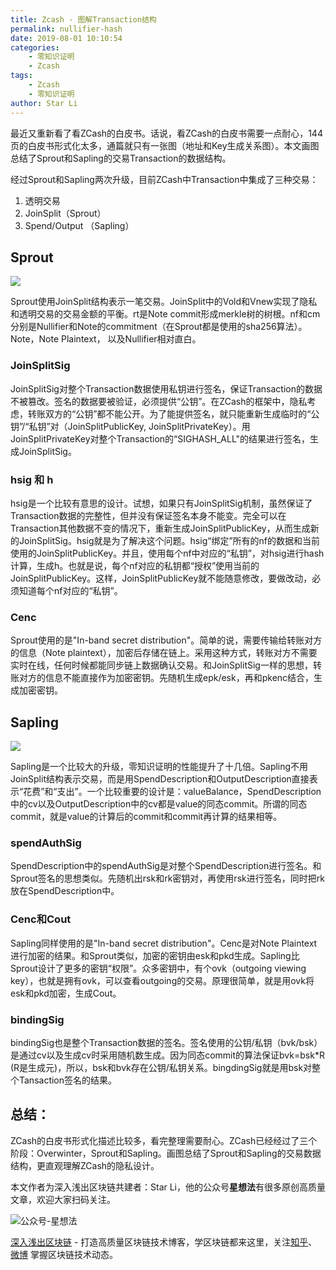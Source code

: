 ```yaml
---
title: Zcash - 图解Transaction结构
permalink: nullifier-hash
date: 2019-08-01 10:10:54
categories: 
    - 零知识证明
    - Zcash
tags: 
    - Zcash
    - 零知识证明
author: Star Li
---
```


最近又重新看了看ZCash的白皮书。话说，看ZCash的白皮书需要一点耐心，144页的白皮书形式化太多，通篇就只有一张图（地址和Key生成关系图）。本文画图总结了Sprout和Sapling的交易Transaction的数据结构。

<!-- more -->

经过Sprout和Sapling两次升级，目前ZCash中Transaction中集成了三种交易：
1. 透明交易
2. JoinSplit（Sprout）
3. Spend/Output （Sapling）

## Sprout

![](https://img.learnblockchain.cn/2019/08/15646253495027.jpg)

Sprout使用JoinSplit结构表示一笔交易。JoinSplit中的Vold和Vnew实现了隐私和透明交易的交易金额的平衡。rt是Note commit形成merkle树的树根。nf和cm分别是Nullifier和Note的commitment（在Sprout都是使用的sha256算法）。Note，Note Plaintext， 以及Nullifier相对直白。

### JoinSplitSig

JoinSplitSig对整个Transaction数据使用私钥进行签名，保证Transaction的数据不被篡改。签名的数据要被验证，必须提供“公钥”。在ZCash的框架中，隐私考虑，转账双方的“公钥”都不能公开。为了能提供签名，就只能重新生成临时的“公钥”/“私钥”对（JoinSplitPublicKey, JoinSplitPrivateKey）。用JoinSplitPrivateKey对整个Transaction的“SIGHASH_ALL"的结果进行签名，生成JoinSplitSig。

### hsig 和 h

hsig是一个比较有意思的设计。试想，如果只有JoinSplitSig机制，虽然保证了Transaction数据的完整性，但并没有保证签名本身不能变。完全可以在Transaction其他数据不变的情况下，重新生成JoinSplitPublicKey，从而生成新的JoinSplitSig。hsig就是为了解决这个问题。hsig“绑定”所有的nf的数据和当前使用的JoinSplitPublicKey。并且，使用每个nf中对应的“私钥”，对hsig进行hash计算，生成h。也就是说，每个nf对应的私钥都“授权”使用当前的JoinSplitPublicKey。这样，JoinSplitPublicKey就不能随意修改，要做改动，必须知道每个nf对应的“私钥”。

### Cenc

Sprout使用的是"In-band secret distribution"。简单的说，需要传输给转账对方的信息（Note plaintext），加密后存储在链上。采用这种方式，转账对方不需要实时在线，任何时候都能同步链上数据确认交易。和JoinSplitSig一样的思想，转账对方的信息不能直接作为加密密钥。先随机生成epk/esk，再和pkenc结合，生成加密密钥。

## Sapling

![](https://img.learnblockchain.cn/2019/08/15646287642674.jpg)


Sapling是一个比较大的升级，零知识证明的性能提升了十几倍。Sapling不用JoinSplit结构表示交易，而是用SpendDescription和OutputDescription直接表示“花费”和“支出”。一个比较重要的设计是：valueBalance，SpendDescription中的cv以及OutputDescription中的cv都是value的同态commit。所谓的同态commit，就是value的计算后的commit和commit再计算的结果相等。

### spendAuthSig

SpendDescription中的spendAuthSig是对整个SpendDescription进行签名。和Sprout签名的思想类似。先随机出rsk和rk密钥对，再使用rsk进行签名，同时把rk放在SpendDescription中。

### Cenc和Cout

Sapling同样使用的是"In-band secret distribution"。Cenc是对Note Plaintext进行加密的结果。和Sprout类似，加密的密钥由esk和pkd生成。Sapling比Sprout设计了更多的密钥“权限”。众多密钥中，有个ovk（outgoing viewing key），也就是拥有ovk，可以查看outgoing的交易。原理很简单，就是用ovk将esk和pkd加密，生成Cout。

### bindingSig

bindingSig也是整个Transaction数据的签名。签名使用的公钥/私钥（bvk/bsk）是通过cv以及生成cv时采用随机数生成。因为同态commit的算法保证bvk=bsk*R (R是生成元)，所以，bsk和bvk存在公钥/私钥关系。bingdingSig就是用bsk对整个Tansaction签名的结果。

## 总结：

ZCash的白皮书形式化描述比较多，看完整理需要耐心。ZCash已经经过了三个阶段：Overwinter，Sprout和Sapling。画图总结了Sprout和Sapling的交易数据结构，更直观理解ZCash的隐私设计。



本文作者为深入浅出区块链共建者：Star Li，他的公众号**星想法**有很多原创高质量文章，欢迎大家扫码关注。

![公众号-星想法](https://img.learnblockchain.cn/2019/15572190575887.jpg!/scale/20%)

[深入浅出区块链](https://learnblockchain.cn/) - 打造高质量区块链技术博客，学区块链都来这里，关注[知乎](https://www.zhihu.com/people/xiong-li-bing/activities)、[微博](https://weibo.com/517623789) 掌握区块链技术动态。
